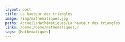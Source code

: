 ```yaml
---
layout: post
title: La hauteur des triangles
image: /img/mathematiques.jpg
paths: Accueil/Mathématiques/La hauteur des triangles
links: /6eme,/6eme/mathematiques,/
tags: [Mathématiques]
---
```


